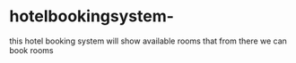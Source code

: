# hotelbookingsystem-
this hotel booking system will show available rooms that from there we can book rooms 
